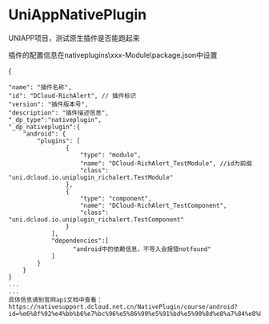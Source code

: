 # UniAppNativePlugin
UNIAPP项目，测试原生插件是否能跑起来

插件的配置信息在nativeplugins\xxx-Module\package.json中设置


{

    "name": "插件名称",
    "id": "DCloud-RichAlert", // 插件标识
    "version": "插件版本号",
    "description": "插件描述信息",
    "_dp_type":"nativeplugin",
    "_dp_nativeplugin":{
        "android": {
            "plugins": [
                    {
                        "type": "module",
                        "name": "DCloud-RichAlert_TestModule", //id为前缀
                        "class": "uni.dcloud.io.uniplugin_richalert.TestModule"
                    },
                    {
                        "type": "component",
                        "name": "DCloud-RichAlert_TestComponent",
                        "class": "uni.dcloud.io.uniplugin_richalert.TestComponent"
                    }
                ],
                "dependencies":[
                      "android中的依赖信息，不导入会报错notfound"
                ]
            }
        }
    }
    ...
    ...
    具体信息请到官网api文档中查看：
    https://nativesupport.dcloud.net.cn/NativePlugin/course/android?id=%e6%8f%92%e4%bb%b6%e7%bc%96%e5%86%99%e5%91%bd%e5%90%8d%e8%a7%84%e8%8c%83
